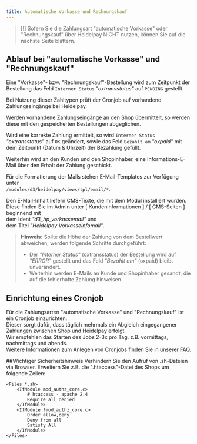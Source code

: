 ```yaml
---
title: Automatische Vorkasse und Rechnungskauf
---
```


> [!] Sofern Sie die Zahlungsart "automatische Vorkasse" oder "Rechnungskauf" über Heidelpay NICHT nutzen, können Sie auf die nächste Seite blättern.

## Ablauf bei "automatische Vorkasse" und "Rechnungskauf"
Eine "Vorkasse"- bzw. "Rechnungskauf"-Bestellung wird zum Zeitpunkt der Bestellung das Feld `Interner Status` _"oxtransstatus"_ auf `PENDING` gestellt.

Bei Nutzung dieser Zahltypen prüft der Cronjob auf vorhandene Zahlungseingänge bei Heidelpay.

Werden vorhandene Zahlungseingänge an den Shop übermittelt, so werden diese mit den gespeicherten Bestellungen abgeglichen.

Wird eine korrekte Zahlung ermittelt, so wird `Interner Status` _"oxtransstatus"_ auf `OK` geändert, sowie das Feld `Bezahlt am` _"oxpaid"_ mit dem Zeitpunkt (Datum & Uhrzeit) der Bezahlung gefüllt.

Weiterhin wird an den Kunden und den Shopinhaber, eine Informations-E-Mail über den Erhalt der Zahlung geschickt.

Für die Formatierung der Mails stehen E-Mail-Templates zur Verfügung unter<br> `/modules/d3/heidelpay/views/tpl/email/*`.

Den E-Mail-Inhalt liefern CMS-Texte, die mit dem Modul installiert wurden.<br>
Diese finden Sie im Admin unter [ Kundeninformationen ] / [ CMS-Seiten ] beginnend mit <br>
dem Ident _"d3_hp_vorkassemail"_ und <br>
dem Titel _"Heidelpay Vorkasseinfomail"_.
<br>
> **Hinweis:**
> Sollte die Höhe der Zahlung von dem Bestellwert abweichen, werden folgende Schritte durchgeführt:
> -  Der _"Interner Status"_ (oxtransstatus) der Bestellung wird auf _"ERROR"_ gestellt und das Feld _"Bezahlt am"_ (oxpaid) bleibt unverändert.
> -  Weiterhin werden E-Mails an Kunde und Shopinhaber gesandt, die auf die fehlerhafte Zahlung hinweisen.


## Einrichtung eines Cronjob
Für die Zahlungsarten "automatische Vorkasse" und "Rechnungskauf" ist ein Cronjob einzurichten.<br>
Dieser sorgt dafür, dass täglich mehrmals ein Abgleich eingegangener Zahlungen zwischen Shop und Heidelpay erfolgt.<br>
Wir empfehlen das Starten des Jobs 2-3x pro Tag. z.B. vormittags, nachmittags und abends.<br>
Weitere Informationen zum Anlegen von Cronjobs finden Sie in unserer <a href="http://faq.oxidmodule.com" target="http://faq.oxidmodule.com"> FAQ</a>.

##Wichtiger Sicherheitshinweis
 Verhindern Sie den Aufruf von .sh-Dateien via Browser.
 Erweitern Sie z.B. die ".htaccess"-Datei des Shops um folgende Zeilen:
```apacheconfig
<Files *.sh>
    <IfModule mod_authz_core.c>
        # htaccess - apache 2.4
        Require all denied
    </IfModule>
    <IfModule !mod_authz_core.c>
        Order allow,deny
        Deny from all
        Satisfy All
    </IfModule>
</Files>
```
